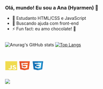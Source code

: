 ### Olá, mundo! Eu sou a Ana (Hyarmen) 👋


- 🌱 Estudanto HTML/CSS e JavaScript
- 🤔 Buscando ajuda com front-end
- ⚡ Fun fact: eu amo chocolate! 🍫

##


![Anurag's GitHub stats](https://github-readme-stats.vercel.app/api?username=hyarmen&show_icons=true&theme=radical)
[![Top Langs](https://github-readme-stats.vercel.app/api/top-langs/?username=hyarmen&theme=radical)](https://github.com/anuraghazra/github-readme-stats)


##

<div style="display: inline_block"><br>
  <img align="center" alt="Hyar-Js" height="30" width="40" src="https://raw.githubusercontent.com/devicons/devicon/master/icons/javascript/javascript-plain.svg">
  <img align="center" alt="Hyar-HTML" height="30" width="40" src="https://raw.githubusercontent.com/devicons/devicon/master/icons/html5/html5-original.svg">
  <img align="center" alt="Hyar-CSS" height="30" width="40" src="https://raw.githubusercontent.com/devicons/devicon/master/icons/css3/css3-original.svg">
</div>

##

  <a href="https://www.linkedin.com/in/anarosafernandes" target="_blank"><img src="https://img.shields.io/badge/-LinkedIn-%230077B5?style=for-the-badge&logo=linkedin&logoColor=white" target="_blank"></a> 
